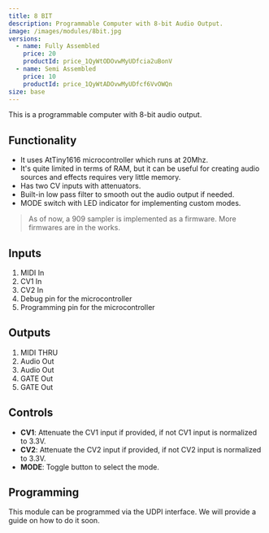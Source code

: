 ```yaml
---
title: 8 BIT
description: Programmable Computer with 8-bit Audio Output.
image: /images/modules/8bit.jpg
versions:
  - name: Fully Assembled
    price: 20
    productId: price_1QyWtODOvwMyUDfcia2uBonV
  - name: Semi Assembled
    price: 10
    productId: price_1QyWtADOvwMyUDfcf6VvOWQn
size: base
---
```


This is a programmable computer with 8-bit audio output.

## Functionality

* It uses AtTiny1616 microcontroller which runs at 20Mhz.
* It's quite limited in terms of RAM, but it can be useful for creating audio sources and effects requires very little memory.
* Has two CV inputs with attenuators.
* Built-in low pass filter to smooth out the audio output if needed.
* MODE switch with LED indicator for implementing custom modes.

> As of now, a 909 sampler is implemented as a firmware. More firmwares are in the works.

## Inputs

1. MIDI In
2. CV1 In
3. CV2 In
4. Debug pin for the microcontroller
5. Programming pin for the microcontroller

## Outputs

1. MIDI THRU
2. Audio Out
3. Audio Out
4. GATE Out
5. GATE Out

## Controls

* **CV1**: Attenuate the CV1 input if provided, if not CV1 input is normalized to 3.3V.
* **CV2**: Attenuate the CV2 input if provided, if not CV2 input is normalized to 3.3V.
* **MODE**: Toggle button to select the mode.


## Programming

This module can be programmed via the UDPI interface. We will provide a guide on how to do it soon.